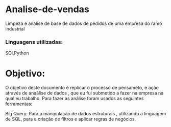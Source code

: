 # Analise-de-vendas
Limpeza e análise de base de dados de pedidos de uma empresa do ramo industrial

### Linguagens utilizadas:
SQl,Python

# Objetivo: 

O objetivo deste documento é replicar o processo de pensameto, e ação através de anaálise de dados , que eu fui submetido a fazer na empresa na qual eu trabalho.
Para fazer as análise foram usados as seguintes ferramentas:

Big Query: Para a manipulação de dados estruturais , utilizando a linguagem de SQL, para a criação de filtros e aplicar regras de negócios.
